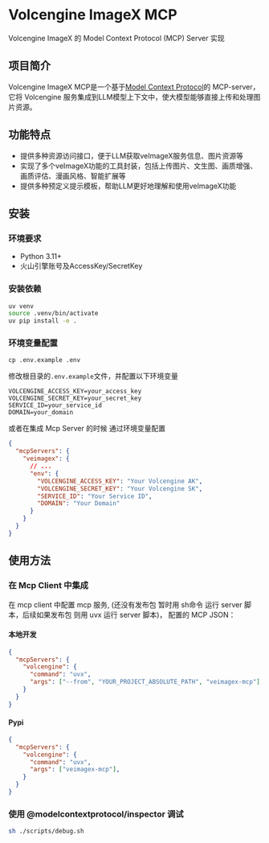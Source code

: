 # Volcengine ImageX MCP

Volcengine ImageX 的 Model Context Protocol (MCP) Server 实现

## 项目简介

Volcengine ImageX MCP是一个基于[Model Context Protocol](https://github.com/modelcontextprotocol/python-sdk)的 MCP-server，
它将 Volcengine 服务集成到LLM模型上下文中，使大模型能够直接上传和处理图片资源。

## 功能特点

- 提供多种资源访问接口，便于LLM获取veImageX服务信息、图片资源等
- 实现了多个veImageX功能的工具封装，包括上传图片、文生图、画质增强、画质评估、漫画风格、智能扩展等
- 提供多种预定义提示模板，帮助LLM更好地理解和使用veImageX功能

## 安装

### 环境要求

- Python 3.11+
- 火山引擎账号及AccessKey/SecretKey

### 安装依赖

```bash
uv venv
source .venv/bin/activate
uv pip install -e .
```

### 环境变量配置

```
cp .env.example .env 
```

修改根目录的`.env.example`文件，并配置以下环境变量

```shell
VOLCENGINE_ACCESS_KEY=your_access_key
VOLCENGINE_SECRET_KEY=your_secret_key
SERVICE_ID=your_service_id
DOMAIN=your_domain
```

或者在集成 Mcp Server 的时候 通过环境变量配置
```json
{
  "mcpServers": {
    "veimagex": {
      // ...
      "env": {
        "VOLCENGINE_ACCESS_KEY": "Your Volcengine AK",
        "VOLCENGINE_SECRET_KEY": "Your Volcengine SK",
        "SERVICE_ID": "Your Service ID",
        "DOMAIN": "Your Domain"
      }
    }
  }
}

```

## 使用方法

### 在 Mcp Client 中集成

在 mcp client 中配置 mcp 服务, (还没有发布包 暂时用 sh命令 运行 server 脚本，后续如果发布包 则用 uvx 运行 server 脚本)， 配置的 MCP JSON：

#### 本地开发
```json
{
  "mcpServers": {
    "volcengine": {
      "command": "uvx",
      "args": ["--from", "YOUR_PROJECT_ABSOLUTE_PATH", "veimagex-mcp"],
    }
  }
}
```

#### Pypi

```json
{
  "mcpServers": {
    "volcengine": {
      "command": "uvx",
      "args": ["veimagex-mcp"],
    }
  }
}
```


### 使用 @modelcontextprotocol/inspector 调试

```bash
sh ./scripts/debug.sh
```
